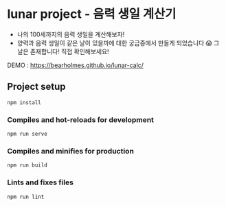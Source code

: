 # lunar project - 음력 생일 계산기

- 나의 100세까지의 음력 생일을 계산해보자!
- 양력과 음력 생일이 같은 날이 있을까에 대한 궁금증에서 만들게 되었습니다 😱 그날은 존재합니다! 직접 확인해보세요!

DEMO : https://bearholmes.github.io/lunar-calc/



## Project setup
```
npm install
```

### Compiles and hot-reloads for development
```
npm run serve
```

### Compiles and minifies for production
```
npm run build
```

### Lints and fixes files
```
npm run lint
```
